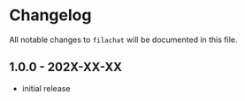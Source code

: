# Changelog

All notable changes to `filachat` will be documented in this file.

## 1.0.0 - 202X-XX-XX

- initial release
